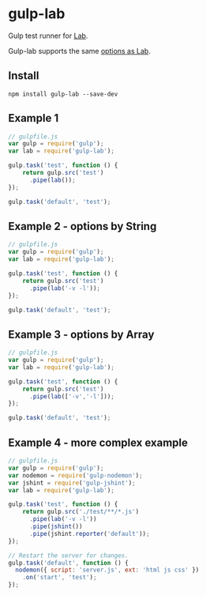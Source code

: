 gulp-lab
========

Gulp test runner for [Lab](https://github.com/spumko/lab).

Gulp-lab supports the same [options as Lab](https://github.com/spumko/lab#command-line).

## Install

```
npm install gulp-lab --save-dev
```

## Example 1

```js
// gulpfile.js
var gulp = require('gulp');
var lab = require('gulp-lab');

gulp.task('test', function () {
    return gulp.src('test')
      .pipe(lab());
});

gulp.task('default', 'test');
```


## Example 2 - options by String

```js
// gulpfile.js
var gulp = require('gulp');
var lab = require('gulp-lab');

gulp.task('test', function () {
    return gulp.src('test')
      .pipe(lab('-v -l'));
});

gulp.task('default', 'test');
```

## Example 3 - options by Array

```js
// gulpfile.js
var gulp = require('gulp');
var lab = require('gulp-lab');

gulp.task('test', function () {
    return gulp.src('test')
      .pipe(lab(['-v','-l']));
});

gulp.task('default', 'test');
```


## Example 4 - more complex example

```js
// gulpfile.js
var gulp = require('gulp');
var nodemon = require('gulp-nodemon');
var jshint = require('gulp-jshint');
var lab = require('gulp-lab');

gulp.task('test', function () {
    return gulp.src('./test/**/*.js')
      .pipe(lab('-v -l'))
      .pipe(jshint())
      .pipe(jshint.reporter('default'));
});

// Restart the server for changes.
gulp.task('default', function () {
  nodemon({ script: 'server.js', ext: 'html js css' })
    .on('start', 'test');
});
```